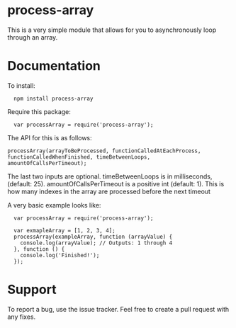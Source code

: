 # process-array
This is a very simple module that allows for you to asynchronously loop through an array.

# Documentation
To install:
```
  npm install process-array
```
  
Require this package:
```
  var processArray = require('process-array');
```
The API for this is as follows:
```
processArray(arrayToBeProcessed, functionCalledAtEachProcess, functionCalledWhenFinished, timeBetweenLoops, amountOfCallsPerTimeout);
```
The last two inputs are optional.
timeBetweenLoops is in milliseconds, (default: 25).
amountOfCallsPerTimeout is a positive int (default: 1). This is how many indexes in the array are processed before the next timeout

A very basic example looks like:
```
  var processArray = require('process-array');
  
  var exmapleArray = [1, 2, 3, 4];
  processArray(exampleArray, function (arrayValue) {
    console.log(arrayValue); // Outputs: 1 through 4
  }, function () {
    console.log('Finished!');
  });
```
# Support
To report a bug, use the issue tracker. Feel free to create a pull request with any fixes.
